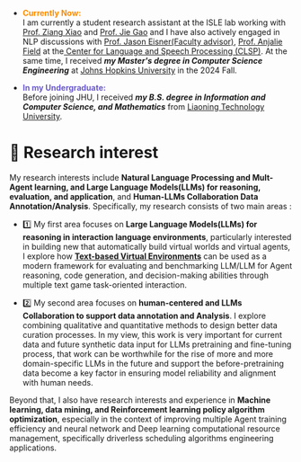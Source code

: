 
- <span style="color:#FF8C00; font-weight: bold;"> Currently Now:</span>\
  I am currently a student research assistant at the ISLE lab working with [Prof. Ziang Xiao](https://www.ziangxiao.com/) and [Prof. Jie Gao](https://gaojie058.github.io/) and I have also actively engaged in NLP discussions with [Prof. Jason Eisner(Faculty advisor)](https://www.cs.jhu.edu/~jason/), [Prof. Anjalie Field](https://anjalief.github.io/index.html) at the[ Center for Language and Speech Processing (CLSP)](https://www.clsp.jhu.edu/). At the same time, I received ***my Master's degree in Computer Science Engineering*** at [Johns Hopkins University](https://www.jhu.edu/) in the 2024 Fall.

- <span style=" color:#6A5ACD; font-weight: bold;"> In my Undergraduate: </span>\
  Before joining JHU, I received  ***my B.S. degree in Information and Computer Science, and Mathematics*** from [Liaoning Technology University](https://en.lntu.edu.cn/).
  <!-- During my undergrad study, I spent time at the Institute of Mathematics and Systems Science and the Institute of Machine Learning and Data Mining, where I was advised by [Prof. Wei Liu](https://www.researchgate.net/profile/Wei-Liu-523) and [Prof.Yu Zhang](https://www.researchgate.net/profile/Yu-Zhang-264) working in Multivariate Statistical Analysis, Machine Learning, Reinforcement Learning, Informatics Theory, Numerical Analysis, and Math Modeling and Optimization Algorithms field.-->
# 🤔 Research interest
My research interests include **Natural Language Processing and Mult-Agent learning, and Large Language Models(LLMs) for reasoning, evaluation, and application**, and **Human-LLMs Collaboration Data Annotation/Analysis**. Specifically, my research consists of two main areas :

- 1️⃣ My first area focuses on **Large Language Models(LLMs) for reasoning in interaction language environments**, particularly interested in building new that automatically build virtual worlds and virtual agents, I explore how **[Text-based Virtual Environments](https://www.textgames.org/)** can be used as a modern framework for evaluating and benchmarking LLM/LLM for Agent reasoning, code generation, and decision-making abilities through multiple text game task-oriented interaction.

- 2️⃣ My second area focuses on **human-centered and LLMs Collaboration to support data annotation and Analysis**. I explore combining qualitative and quantitative methods to design better data curation processes. In my view, this work is very important for current data and future synthetic data input for LLMs pretraining and fine-tuning process, that work can be worthwhile for the rise of more and more domain-specific LLMs in the future and support the before-pretraining data become a key factor in ensuring model reliability and alignment with human needs.

Beyond that, I also have research interests and experience in **Machine learning, data mining, and Reinforcement learning policy algorithm optimization**, especially in the context of improving multiple Agent training efficiency and neural network and Deep learning computational resource management, specifically driverless scheduling algorithms engineering applications.
